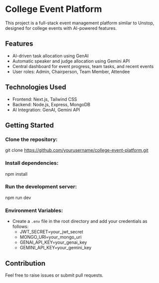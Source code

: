 # College Event Platform

This project is a full-stack event management platform similar to Unstop, designed for college events with AI-powered features.

## Features
- AI-driven task allocation using GenAI
- Automatic speaker and judge allocation using Gemini API
- Central dashboard for event progress, team tasks, and recent events
- User roles: Admin, Chairperson, Team Member, Attendee

## Technologies Used
- Frontend: Next.js, Tailwind CSS
- Backend: Node.js, Express, MongoDB
- AI Integration: GenAI, Gemini API

## Getting Started
### Clone the repository:
git clone https://github.com/yourusername/college-event-platform.git

### Install dependencies:
npm install

### Run the development server:
npm run dev

### Environment Variables:
- Create a `.env` file in the root directory and add your credentials as follows:
  - JWT_SECRET=your_jwt_secret
  - MONGO_URI=your_mongo_uri
  - GENAI_API_KEY=your_genai_key
  - GEMINI_API_KEY=your_gemini_key

## Contribution
Feel free to raise issues or submit pull requests.
